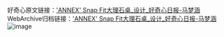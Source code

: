 好奇心原文链接：['ANNEX' Snap Fit大理石桌_设计_好奇心日报-马梦涵 ](https://www.qdaily.com/articles/10714.html)
WebArchive归档链接：['ANNEX' Snap Fit大理石桌_设计_好奇心日报-马梦涵 ](http://web.archive.org/web/20190623163204/https://www.qdaily.com/articles/10714.html)
![image](http://ww3.sinaimg.cn/large/007d5XDply1g3wc8b8z96j30u03aagy5)